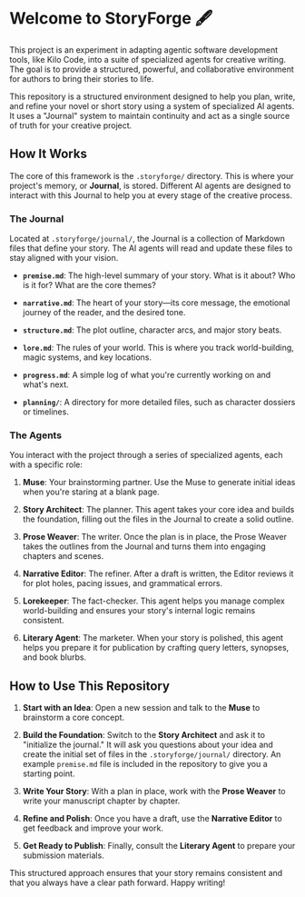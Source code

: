 # Welcome to StoryForge 🖋️

This project is an experiment in adapting agentic software development tools, like Kilo Code, into a suite of specialized agents for creative writing. The goal is to provide a structured, powerful, and collaborative environment for authors to bring their stories to life.

This repository is a structured environment designed to help you plan, write, and refine your novel or short story using a system of specialized AI agents. It uses a "Journal" system to maintain continuity and act as a single source of truth for your creative project.

## How It Works

The core of this framework is the `.storyforge/` directory. This is where your project's memory, or **Journal**, is stored. Different AI agents are designed to interact with this Journal to help you at every stage of the creative process.

### The Journal

Located at `.storyforge/journal/`, the Journal is a collection of Markdown files that define your story. The AI agents will read and update these files to stay aligned with your vision.

* **`premise.md`**: The high-level summary of your story. What is it about? Who is it for? What are the core themes?

* **`narrative.md`**: The heart of your story—its core message, the emotional journey of the reader, and the desired tone.

* **`structure.md`**: The plot outline, character arcs, and major story beats.

* **`lore.md`**: The rules of your world. This is where you track world-building, magic systems, and key locations.

* **`progress.md`**: A simple log of what you're currently working on and what's next.

* **`planning/`**: A directory for more detailed files, such as character dossiers or timelines.

### The Agents

You interact with the project through a series of specialized agents, each with a specific role:

1. **Muse**: Your brainstorming partner. Use the Muse to generate initial ideas when you're staring at a blank page.

2. **Story Architect**: The planner. This agent takes your core idea and builds the foundation, filling out the files in the Journal to create a solid outline.

3. **Prose Weaver**: The writer. Once the plan is in place, the Prose Weaver takes the outlines from the Journal and turns them into engaging chapters and scenes.

4. **Narrative Editor**: The refiner. After a draft is written, the Editor reviews it for plot holes, pacing issues, and grammatical errors.

5. **Lorekeeper**: The fact-checker. This agent helps you manage complex world-building and ensures your story's internal logic remains consistent.

6. **Literary Agent**: The marketer. When your story is polished, this agent helps you prepare it for publication by crafting query letters, synopses, and book blurbs.

## How to Use This Repository

1. **Start with an Idea**: Open a new session and talk to the **Muse** to brainstorm a core concept.

2. **Build the Foundation**: Switch to the **Story Architect** and ask it to "initialize the journal." It will ask you questions about your idea and create the initial set of files in the `.storyforge/journal/` directory. An example `premise.md` file is included in the repository to give you a starting point.

3. **Write Your Story**: With a plan in place, work with the **Prose Weaver** to write your manuscript chapter by chapter.

4. **Refine and Polish**: Once you have a draft, use the **Narrative Editor** to get feedback and improve your work.

5. **Get Ready to Publish**: Finally, consult the **Literary Agent** to prepare your submission materials.

This structured approach ensures that your story remains consistent and that you always have a clear path forward. Happy writing!
